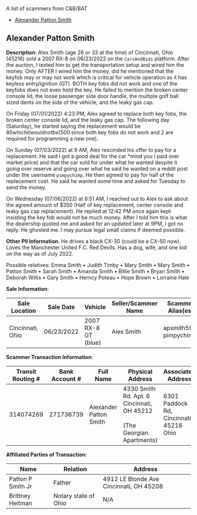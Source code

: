 A list of scammers from C&B/BAT

- [Alexander Patton Smith](###Alexander-Patton-Smith)



## Alexander Patton Smith

**Description**: Alex Smith (age 26 or 33 at the time) of Cincinnati, Ohio (45216) sold a 2007 RX-8 on 06/23/2022 on the `CarsAndBids` platform. After the auction, I texted him to get the transportation setup and wired him the money. Only AFTER I wired him the money, did he mentioned that the keyfob may or may not work which is critical for vehicle operation as it has keyless entry/ignition (GT). BOTH key fobs did not work and one of the keyfobs does not even hold the key. He failed to mention the broken center console lid, the loose passenger side door handle, the multiple golf ball sized dents on the side of the vehicle, and the leaky gas cap. 

On Friday (07/01/2022) 4:23 PM, Alex agreed to replace both key fobs, the broken center console lid, and the leaky gas cap. The following day (Saturday), he started saying the replacement would be $80 which it would not be ($500 since both key fobs do not work and 2 are required for programming a new one). 

On Sunday (07/03/2022) at 9 AM, Alex rescinded his offer to pay for a replacement. He said I got a good deal for the car *mind you I paid over market price) and that the car sold for under what he wanted despite it going over reserve and going over what he said he wanted on a reddit post under the username `pimpychimp`. He then agreed to pay for half of the replacement cost. He said he wanted some time and asked for Tuesday to send the money.

On Wednesday (07/06/2022) at 8:51 AM, I reached out to Alex to ask about the agreed amount of $350 (Half of key replacement, center console and leaky gas cap replacement). He replied at 12:42 PM once again kept insisting the key fob would not be much money. After I told him this is what the dealership quoted me and asked for an updated later at 9PM, I got no reply. He ghosted me. I may pursue legal small claims if deemed possible. 

**Other PII Information**: He drives a black CX-30 (could be a CX-50 now). Loves the Manchester United F.C. Red Devils. Has a dog, wife, and one kid on the way as of July 2022.

Possible relatives: Emma Smith • Judith Timby • Mary Smith • Mary Smith • Patton Smith • Sarah Smith • Amanda Smith • Billie Smith • Bryan Smith • Deborah Willis • Gary Smith • Herncy Poteau • Hope Brown • Lorraine Hale 



**Sale Information**:

| Sale Location    | Sale Date  | Vehicle             | Seller/Scammer Name | Scammer Alias(es)           | Phone Number |
| ---------------- | ---------- | ------------------- | ------------------- | --------------------------- | ------------ |
| Cincinnati, Ohio | 06/23/2022 | 2007 RX-8 GT (blue) | Alex Smith          | apsmith599,<br />pimpychimp | 651-712-3285 |



**Scammer Transaction Information**:

| Transit Routing # | Bank Account # | Full Name              | Physical Address                                             | Associated Address                      |
| ----------------- | -------------- | ---------------------- | ------------------------------------------------------------ | --------------------------------------- |
| 314074269         | 271736739      | Alexander Patton Smith | 4330 Smith Rd. Apt. 6 Cincinnati, OH 45212<br /><br />(The Georgian Apartments) | 6301 Paddock Rd, Cincinnati, 45216 Ohio |



**Affiliated Parties of Transaction**:

| Name              | Relation             | Address                                 |
| ----------------- | -------------------- | --------------------------------------- |
| Patton P Smith Jr | Father               | 4912 LE Blonde Ave Cincinnati, OH 45208 |
| Brittney Heitman  | Notary state of Ohio | N/A                                     |
